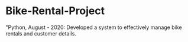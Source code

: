 # Bike-Rental-Project
"Python, August - 2020: Developed a system to effectively manage bike rentals and customer details. 
